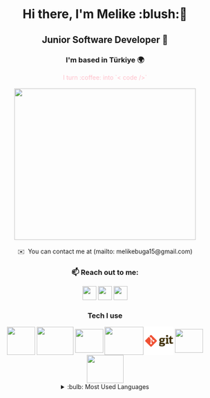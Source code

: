 <div align="center">
<h1>Hi there, I'm Melike :blush:👋 </h1>
<h2>Junior Software Developer 🤙</h2>
<h3>I'm based in Türkiye 🌍</h3>
<font color="pink">I turn :coffee: into `< code />` </font>
<br/><br/>
<img src="https://media.giphy.com/media/fXhdgo6ERFLukIcmX3/giphy.gif" align="center" width="420" height="350">
</div>
<br/>
<div align="center">
✉️  You can contact me at (mailto: melikebuga15@gmail.com)
</div>
<div>
<h3 align="center">📫 Reach out to me:   </h3>
<p align="center"> 
<a href="https://github.com/melikebuga" target="_blank" rel="noreferrer"><img src="https://raw.githubusercontent.com/danielcranney/readme-generator/main/public/icons/socials/github.svg" width="32" height="32" /></a> 
<a href="http://www.instagram.com/mellikebuga" target="_blank" rel="noreferrer"><img src="https://raw.githubusercontent.com/danielcranney/readme-generator/main/public/icons/socials/instagram.svg" width="32" height="32" /></a> 
<a href="https://tr.linkedin.com/in/melikebuga46" target="_blank" rel="noreferrer"><img src="https://raw.githubusercontent.com/danielcranney/readme-generator/main/public/icons/socials/linkedin.svg" width="32" height="32" /></a></p>
<div align="center">
<h3 align="center">Tech I use</h3>
<img align="center" src="https://upload.wikimedia.org/wikipedia/commons/4/4f/Csharp_Logo.png" width="65" height="65" />
<img align="center" src="https://upload.wikimedia.org/wikipedia/commons/thumb/e/ed/Pandas_logo.svg/2560px-Pandas_logo.svg.png" width="85" height="65" />
<img align="center" src="https://png.pngitem.com/pimgs/s/31-312064_programming-icon-png-python-logo-512-transparent-png.png" width="65" height="55" />
<img align="center" src="https://miro.medium.com/max/1200/1*wwnExqe720PPHykHhs5Hqw.png" width="90" height="65" />
<img align="center" src="https://raw.githubusercontent.com/github/explore/80688e429a7d4ef2fca1e82350fe8e3517d3494d/topics/git/git.png" width="65" height="65" />
<img align="center" src="https://miro.medium.com/max/449/1*Bh_B98GcAHTzYq21D79GLg.png" width="65" height="55" />
<img align="center" src="https://miro.medium.com/max/1200/1*GWjlB9_708s3lbx8ufOYlw.jpeg" width="85" height="65" />
<br/>
<details align="center">
<summary>:bulb:  Most Used Languages</summary>
<img src="https://github-readme-stats.vercel.app/api/top-langs/?username=codingwithdidem&layout=compact" >
</details>
